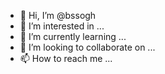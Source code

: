 - 👋 Hi, I’m @bssogh
- 👀 I’m interested in ...
- 🌱 I’m currently learning ...
- 💞️ I’m looking to collaborate on ...
- 📫 How to reach me ...

<!---
bssogh/bssogh is a ✨ special ✨ repository because its `README.md` (this file) appears on your GitHub profile.
You can click the Preview link to take a look at your changes.
--->
